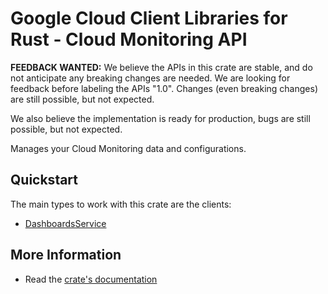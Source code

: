 # Google Cloud Client Libraries for Rust - Cloud Monitoring API

<!-- Code generated by sidekick. DO NOT EDIT. -->

**FEEDBACK WANTED:** We believe the APIs in this crate are stable, and
do not anticipate any breaking changes are needed. We are looking for
feedback before labeling the APIs "1.0". Changes (even breaking changes)
are still possible, but not expected.

We also believe the implementation is ready for production, bugs are
still possible, but not expected.

Manages your Cloud Monitoring data and configurations.

## Quickstart

The main types to work with this crate are the clients:

- [DashboardsService]

## More Information

- Read the [crate's documentation](https://docs.rs/google-cloud-monitoring-dashboard-v1/latest/google-cloud-monitoring-dashboard-v1)

[DashboardsService]: https://docs.rs/google-cloud-monitoring-dashboard-v1/latest/google_cloud_monitoring_dashboard_v1/client/struct.DashboardsService.html
